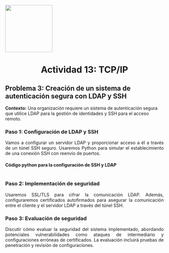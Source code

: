 <p align="left">
  <img src="https://semanadelcannabis.cayetano.edu.pe/assets/img/logo-upch.png" width="150">
  <h1 align="center">Actividad 13: TCP/IP</h1>
</p>

## Problema 3: Creación de un sistema de autenticación segura con LDAP y SSH
<p align="justify">
  
**Contexto:** Una organización requiere un sistema de autenticación segura que utilice LDAP para la gestión de identidades y SSH para el acceso remoto.
</p>

### Paso 1: Configuración de LDAP y SSH
<p align="justify">
Vamos a configurar un servidor LDAP y proporcionar acceso a él a través de un túnel SSH seguro. Usaremos Python para simular el establecimiento de una conexión SSH con reenvío de puertos.
</p>

#### Código python para la configuración de SSH y LDAP
```
```
### Paso 2: Implementación de seguridad
<p align="justify">
Usaremos SSL/TLS para cifrar la comunicación LDAP. Además, configuraremos certificados autofirmados para asegurar la comunicación entre el cliente y el servidor LDAP a través del túnel SSH.
</p>

### Paso 3: Evaluación de seguridad
<p align="justify">
Discutir cómo evaluar la seguridad del sistema implementado, abordando potenciales vulnerabilidades como ataques de intermediario y configuraciones erróneas de certificados. La evaluación incluirá pruebas de penetración y revisión de configuraciones.
</p>
